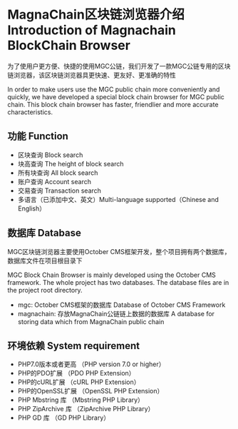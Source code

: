 # MagnaChain区块链浏览器介绍 Introduction of Magnachain BlockChain Browser 

为了使用户更方便、快捷的使用MGC公链，我们开发了一款MGC公链专用的区块链浏览器，该区块链浏览器具更快速、更友好、更准确的特性

In order to make users use the MGC public chain more conveniently and quickly, we have developed a special block chain browser for MGC public chain. This block chain browser has faster, friendlier and more accurate characteristics.

## 功能 Function

* 区块查询 Block search
* 块高查询 The height of block search
* 所有块查询 All block search
* 账户查询 Account search
* 交易查询 Transaction search
* 多语言（已添加中文、英文）Multi-language supported（Chinese and English）

## 数据库 Database

MGC区块链浏览器主要使用October CMS框架开发，整个项目拥有两个数据库，数据库文件在项目根目录下

MGC Block Chain Browser is mainly developed using the October CMS framework. The whole project has two databases. The database files are in the project root directory.

* mgc: October CMS框架的数据库 Database of October CMS Framework
* magnachain: 存放MagnaChain公链链上数据的数据库 A database for storing data which from MagnaChain public chain

## 环境依赖 System requirement

* PHP7.0版本或者更高 （PHP version 7.0 or higher）
* PHP的PDO扩展 （PDO PHP Extension）
* PHP的cURL扩展 （cURL PHP Extension）
* PHP的OpenSSL扩展 （OpenSSL PHP Extension）
* PHP Mbstring 库 （Mbstring PHP Library）
* PHP ZipArchive 库 （ZipArchive PHP Library）
* PHP GD 库 （GD PHP Library）